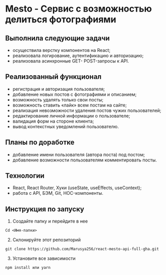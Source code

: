 # Mesto - Сервис с возможностью делиться фотографиями

## Выполнила следующие задачи
+ осуществила верстку компонентов на React;
+ реализовала логирование, аутентификацию и авторизацию;
+ реализовала асинхронные GET- POST-запросы к API.

## Реализованный функционал
+ регистрация и авторизация пользователя;
+ добавление новых постов с фотографиями и описанием;
+ возможность удалять только свои посты;
+ возможность ставить «лайк» всем постам на сайте;
+ реализация невозможности удаления постов чужих пользователей;
+ редактирование личной информации о пользователе;
+ валидация форм на стороне клиента;
+ вывод контекстных уведомлений пользователю.

## Планы по доработке
+ добавление имени пользователя (автора поста) под постом;
+ добавление возможности пользователям комментировать посты.

## Технологии
+ React, React Router, Хуки (useState, useEffects, useContext);
+ работа с API, БЭМ, Git, HOC-компоненты.

## Инструкция по запуску
1.	Создайте папку и перейдите в нее
```
Cd <Имя-папки>
```
2.	Склонируйте этот репозиторий
```
git clone https://github.com/Marusya256/react-mesto-api-full-gha.git
```
3.	Установите все зависимости
```
npm install или yarn